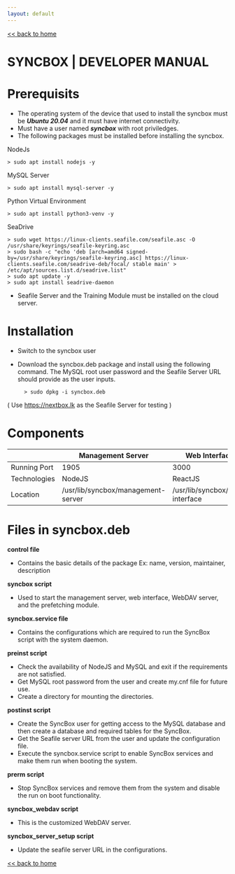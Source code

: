 ```yaml
---
layout: default
---
```


[<< back to home](./)

# SYNCBOX | DEVELOPER MANUAL


# Prerequisits

- The operating system of the device that used to install the syncbox must be ***Ubuntu 20.04*** and it must have internet connectivity.
- Must have a user named ***syncbox*** with root priviledges.
- The following packages must be installed before installing the syncbox.
 
NodeJs 
 	
	> sudo apt install nodejs -y
		
MySQL Server 
		
	> sudo apt install mysql-server -y
		
Python Virtual Environment  
 		
	> sudo apt install python3-venv -y 
		
SeaDrive 
		
	> sudo wget https://linux-clients.seafile.com/seafile.asc -O /usr/share/keyrings/seafile-keyring.asc
	> sudo bash -c "echo 'deb [arch=amd64 signed-by=/usr/share/keyrings/seafile-keyring.asc] https://linux-clients.seafile.com/seadrive-deb/focal/ stable main' > /etc/apt/sources.list.d/seadrive.list"
	> sudo apt update -y 
	> sudo apt install seadrive-daemon
		
- Seafile Server and the Training Module must be installed on the cloud server.


# Installation

- Switch to the syncbox user
- Download the syncbox.deb package and install using the following command. The MySQL root user password and the Seafile Server URL should provide as the user inputs. 
		
		> sudo dpkg -i syncbox.deb

( Use https://nextbox.lk  as the Seafile Server for testing )


# Components

|  | Management Server | Web Interface | Webdav Server | Prefetching Module |
|--|--|--|--|--|
| Running Port | 1905 | 3000 | 1900 | 8000 |
| Technologies | NodeJS | ReactJS | GoLang | Python |
| Location | /usr/lib/syncbox/management-server | /usr/lib/syncbox/web-interface | /usr/bin/syncbox_webdav | /usr/lib/syncbox/prefetching-module |


# Files in syncbox.deb

**control file**
- Contains the basic details of the package
Ex: name, version, maintainer, description

**syncbox script**
- Used to start the management server, web interface, WebDAV server, and the prefetching module.

**syncbox.service file**
- Contains the configurations which are required to run the SyncBox script with the system daemon.

**preinst script**
- Check the availability of NodeJS and MySQL and exit if the requirements are not satisfied.
- Get MySQL root password from the user and create my.cnf file for future use.
- Create a directory for mounting the directories.

**postinst script**
- Create the SyncBox user for getting access to the MySQL database and then create a database and required tables for the SyncBox.
- Get the Seafile server URL from the user and update the configuration file.
- Execute the syncbox.service script to enable SyncBox services and make them run when booting the system.

**prerm script**
- Stop SyncBox services and remove them from the system and disable the run on boot functionality.

**syncbox_webdav script**
- This is the customized WebDAV server.

**syncbox_server_setup script**
- Update the seafile server URL in the configurations.

[<< back to home](./)
